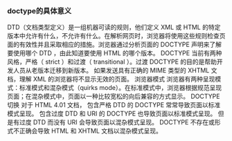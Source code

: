 ### doctype的具体意义

DTD（文档类型定义）是一组机器可读的规则，他们定义 XML 或 HTML 的特定版本中允许有什么，不允许有什么。在解析网页时，浏览器将使用这些规则检查页面的有效性并且采取相应的措施。浏览器通过分析页面的 DOCTYPE 声明来了解要使用哪个 DTD ，由此知道要使用 HTML 的哪个版本。
DOCTYPE 当前有两种风格，严格（ strict ）和过渡（ transitional ）。过渡 DOCTYPE 的目的是帮助开发人员从老版本迁移到新版本。
如果发送具有正确的 MIME 类型的 XHTML 文档，理解 XML 的浏览器将不显示无效的页面。
浏览器模式
 浏览器有两种呈现模式：标准模式和混杂模式（quirks mode）。在标准模式中，浏览器根据规范呈现页面；在混杂模式中，页面以一种比较宽松的向后兼容的方式显示。
DOCTYPE 切换
对于 HTML 4.01 文档，
包含严格 DTD 的 DOCTYPE 常常导致页面以标准模式呈现。
包含过度 DTD 和 URI 的 DOCTYPE 也导致页面以标准模式呈现。
但是有过度 DTD 而没有 URI 会导致页面以混杂模式呈现。
DOCTYPE 不存在或形式不正确会导致 HTML 和 XHTML 文档以混杂模式呈现。
